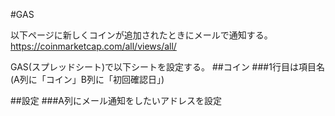 #GAS

以下ページに新しくコインが追加されたときにメールで通知する。
https://coinmarketcap.com/all/views/all/

GAS(スプレッドシート)で以下シートを設定する。
##コイン
###1行目は項目名(A列に「コイン」B列に「初回確認日」)

##設定
###A列にメール通知をしたいアドレスを設定
